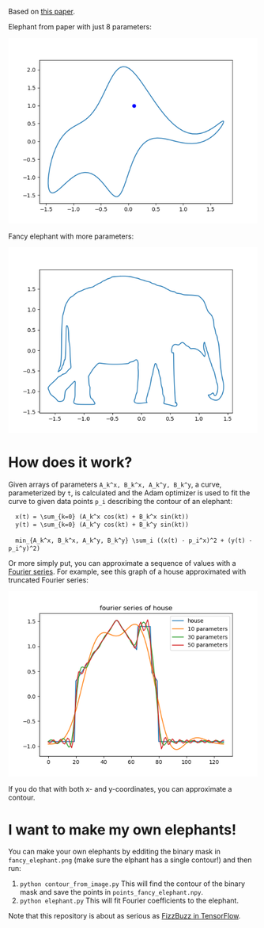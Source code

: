 Based on [this paper](https://fermatslibrary.com/s/drawing-an-elephant-with-four-complex-parameters).

Elephant from paper with just 8 parameters:

![Image of elephant plot](https://raw.githubusercontent.com/983/Elephant/master/elephant_plot.png)

Fancy elephant with more parameters:

![Image of fancy elephant plot](https://raw.githubusercontent.com/983/Elephant/master/fancy_elephant_plot.png)

# How does it work?

Given arrays of parameters `A_k^x, B_k^x, A_k^y, B_k^y`, a curve, parameterized by `t`, is calculated and the Adam optimizer is used to fit the curve to given data points `p_i` describing the contour of an elephant:

```
  x(t) = \sum_{k=0} (A_k^x cos(kt) + B_k^x sin(kt))
  y(t) = \sum_{k=0} (A_k^y cos(kt) + B_k^y sin(kt))
  
  min_{A_k^x, B_k^x, A_k^y, B_k^y} \sum_i ((x(t) - p_i^x)^2 + (y(t) - p_i^y)^2)
```

Or more simply put, you can approximate a sequence of values with a [Fourier series](https://en.wikipedia.org/wiki/Fourier_series). For example, see this graph of a house approximated with truncated Fourier series:

![Image of house plot](https://raw.githubusercontent.com/983/Elephant/master/house.png)

If you do that with both x- and y-coordinates, you can approximate a contour.


# I want to make my own elephants!

You can make your own elephants by edditing the binary mask in `fancy_elephant.png` (make sure the elphant has a single contour!) and then run:

1. `python contour_from_image.py` This will find the contour of the binary mask and save the points in `points_fancy_elephant.npy`.
2. `python elephant.py` This will fit Fourier coefficients to the elephant.

Note that this repository is about as serious as [FizzBuzz in TensorFlow](http://joelgrus.com/2016/05/23/fizz-buzz-in-tensorflow/).
